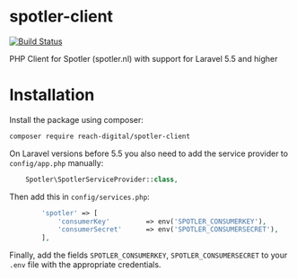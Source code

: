 # spotler-client
[![Build Status](https://travis-ci.org/reach-digital/spotler-client.svg?branch=master)](https://travis-ci.org/reach-digital/spotler-client)

PHP Client for Spotler (spotler.nl) with support for Laravel 5.5 and higher

# Installation

Install the package using composer:

```bash
composer require reach-digital/spotler-client
```

On Laravel versions before 5.5 you also need to add the service provider to `config/app.php` manually:

```php
    Spotler\SpotlerServiceProvider::class,
```

Then add this in `config/services.php`:

```php
        'spotler' => [
            'consumerKey'         => env('SPOTLER_CONSUMERKEY'),
            'consumerSecret'      => env('SPOTLER_CONSUMERSECRET'),
        ],
```

Finally, add the fields `SPOTLER_CONSUMERKEY`, `SPOTLER_CONSUMERSECRET` to your `.env` file with the appropriate credentials.